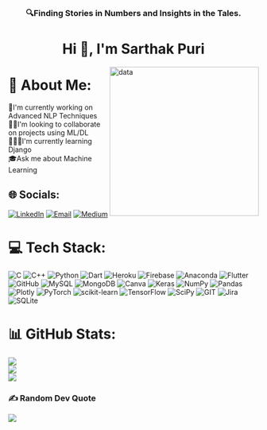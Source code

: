 <h3 align="center">🔍Finding Stories in Numbers and Insights in the Tales.</h3>
<h1 align="center">Hi 👋, I'm Sarthak Puri</h1>


<img align="right" alt="data" width="300" src="https://media2.giphy.com/media/xT9C25UNTwfZuk85WP/200.webp?cid=ecf05e47hn4nowuo78a9zf6xcuz42ph8stkyqg3de8fl56ml&ep=v1_gifs_search&rid=200.webp&ct=g">


# 💫 About Me:
🔮I'm currently working on Advanced NLP Techniques<br>🧞‍♂️I'm looking to collaborate on projects using ML/DL<br>👨🏻‍💻I'm currently learning Django<br>🎓Ask me about Machine Learning


## 🌐 Socials:
[![LinkedIn](https://img.shields.io/badge/LinkedIn-%230077B5.svg?logo=linkedin&logoColor=white)](https://linkedin.com/in/sarthak-puri-a9b749228) [![Email](https://img.shields.io/badge/Gmail-D14836?logo=gmail&logoColor=white)](mailto:sarthak.00puri@gmail.com) [![Medium](https://img.shields.io/badge/Medium-12100E?logo=medium&logoColor=white)](https://medium.com/@sarthak.00puri) 

# 💻 Tech Stack:
![C](https://img.shields.io/badge/c-%2300599C.svg?style=plastic&logo=c&logoColor=white) ![C++](https://img.shields.io/badge/c++-%2300599C.svg?style=plastic&logo=c%2B%2B&logoColor=white) ![Python](https://img.shields.io/badge/python-3670A0?style=plastic&logo=python&logoColor=ffdd54) ![Dart](https://img.shields.io/badge/dart-%230175C2.svg?style=plastic&logo=dart&logoColor=white) ![Heroku](https://img.shields.io/badge/heroku-%23430098.svg?style=plastic&logo=heroku&logoColor=white) ![Firebase](https://img.shields.io/badge/firebase-%23039BE5.svg?style=plastic&logo=firebase) ![Anaconda](https://img.shields.io/badge/Anaconda-%2344A833.svg?style=plastic&logo=anaconda&logoColor=white) ![Flutter](https://img.shields.io/badge/Flutter-%2302569B.svg?style=plastic&logo=Flutter&logoColor=white) ![GitHub](https://img.shields.io/badge/GitHub-%23121011.svg?style=plastic&logo=github&logoColor=white) ![MySQL](https://img.shields.io/badge/mysql-%2300f.svg?style=plastic&logo=mysql&logoColor=white) ![MongoDB](https://img.shields.io/badge/MongoDB-%234ea94b.svg?style=plastic&logo=mongodb&logoColor=white) ![Canva](https://img.shields.io/badge/Canva-%2300C4CC.svg?style=plastic&logo=Canva&logoColor=white) ![Keras](https://img.shields.io/badge/Keras-%23D00000.svg?style=plastic&logo=Keras&logoColor=white) ![NumPy](https://img.shields.io/badge/numpy-%23013243.svg?style=plastic&logo=numpy&logoColor=white) ![Pandas](https://img.shields.io/badge/pandas-%23150458.svg?style=plastic&logo=pandas&logoColor=white) ![Plotly](https://img.shields.io/badge/Plotly-%233F4F75.svg?style=plastic&logo=plotly&logoColor=white) ![PyTorch](https://img.shields.io/badge/PyTorch-%23EE4C2C.svg?style=plastic&logo=PyTorch&logoColor=white) ![scikit-learn](https://img.shields.io/badge/scikit--learn-%23F7931E.svg?style=plastic&logo=scikit-learn&logoColor=white) ![TensorFlow](https://img.shields.io/badge/TensorFlow-%23FF6F00.svg?style=plastic&logo=TensorFlow&logoColor=white) ![SciPy](https://img.shields.io/badge/SciPy-%230C55A5.svg?style=plastic&logo=scipy&logoColor=%white) ![GIT](https://img.shields.io/badge/Git-fc6d26?style=plastic&logo=git&logoColor=white) ![Jira](https://img.shields.io/badge/jira-%230A0FFF.svg?style=plastic&logo=jira&logoColor=white) ![SQLite](https://img.shields.io/badge/sqlite-%2307405e.svg?style=plastic&logo=sqlite&logoColor=white)
# 📊 GitHub Stats:
![](https://github-readme-stats.vercel.app/api?username=SarthakPurii&theme=highcontrast&hide_border=false&include_all_commits=true&count_private=true)<br/>
![](https://github-readme-streak-stats.herokuapp.com/?user=SarthakPurii&theme=highcontrast&hide_border=false)<br/>
![](https://github-readme-stats.vercel.app/api/top-langs/?username=SarthakPurii&theme=highcontrast&hide_border=false&include_all_commits=true&count_private=true&layout=compact)

### ✍️ Random Dev Quote
![](https://quotes-github-readme.vercel.app/api?type=horizontal&theme=dark)

<!-- Proudly created with GPRM ( https://gprm.itsvg.in ) -->
